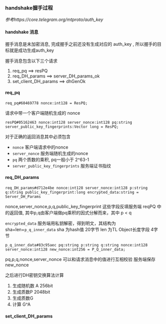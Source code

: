 ### handshake握手过程

*参考https://core.telegram.org/mtproto/auth_key*

#### handshake 消息
握手消息是未加密消息, 完成握手之前还没有生成对应的 auth_key , 所以握手的目标就是成功生成auth_key

握手消息包含以下三个请求

1. req_pq ==> resPQ
2. req_DH_params ==> server_DH_params_ok
3. set_client_DH_params ==> dhGenOk


#### req_pq

```
req_pq#60469778 nonce:int128 = ResPQ;
```

请求中带一个客户端随机生成的 nonce

```
resPQ#05162463 nonce:int128 server_nonce:int128 pq:string server_public_key_fingerprints:Vector long = ResPQ;
```

对于正确的返回消息其中必须包含
* ```nonce``` 客户端请求中的nonce
* ```server_nonce``` 服务端随机生成的nonce
* ```pq``` 两个质数的乘积, pq一般小于 2^63-1
* ```server_public_key_fingerprints``` 服务端证书指纹

#### req_DH_params

```
req_DH_params#d712e4be nonce:int128 server_nonce:int128 p:string q:string public_key_fingerprint:long encrypted_data:string = Server_DH_Params
```

nonce,server_nonce,p,q,public_key_fingerprint 这些字段反填服务端 reqPQ 中的返回值, 其中p,q由客户端做pq乘积的因式分解而来，其中 p < q 

```encrypted_data``` 服务端用私钥解密，得到明文，其结构为 sha+len+```p_q_inner_data```
sha 为hash值 20字节
len 为TL Object长度字段 4字节

```
p_q_inner_data#83c95aec pq:string p:string q:string nonce:int128 server_nonce:int128 new_nonce:int256 = P_Q_inner_data;
```

pq,p,q,nonce,server_nonce 可以和请求消息中的值进行互相校验
服务端保存 new_nonce

之后进行DH密钥交换算法计算
1. 生成随机数 A 256bit
2. 生成质数P 2048bit
3. 生成质数G 
3. 计算 G^A


#### set_client_DH_params






















